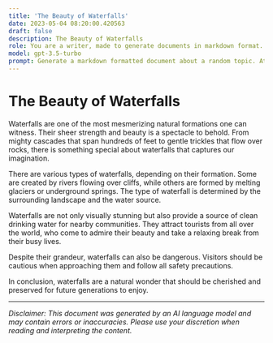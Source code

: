 ```yaml
---
title: 'The Beauty of Waterfalls'
date: 2023-05-04 08:20:00.420563
draft: false
description: The Beauty of Waterfalls
role: You are a writer, made to generate documents in markdown format. It is very important that all of the documents you generate are in valid markdown format.
model: gpt-3.5-turbo
prompt: Generate a markdown formatted document about a random topic. At the bottom, include a disclaimer explaining that the document was generated by you. The first line of the document should be the title. Make sure that the entire document is in proper markdown format, using a mix of various tags to make the document visually appealing.
---
```


# The Beauty of Waterfalls

Waterfalls are one of the most mesmerizing natural formations one can witness. Their sheer strength and beauty is a spectacle to behold. From mighty cascades that span hundreds of feet to gentle trickles that flow over rocks, there is something special about waterfalls that captures our imagination.

There are various types of waterfalls, depending on their formation. Some are created by rivers flowing over cliffs, while others are formed by melting glaciers or underground springs. The type of waterfall is determined by the surrounding landscape and the water source.

Waterfalls are not only visually stunning but also provide a source of clean drinking water for nearby communities. They attract tourists from all over the world, who come to admire their beauty and take a relaxing break from their busy lives.

Despite their grandeur, waterfalls can also be dangerous. Visitors should be cautious when approaching them and follow all safety precautions.

In conclusion, waterfalls are a natural wonder that should be cherished and preserved for future generations to enjoy.

---

*Disclaimer: This document was generated by an AI language model and may contain errors or inaccuracies. Please use your discretion when reading and interpreting the content.*